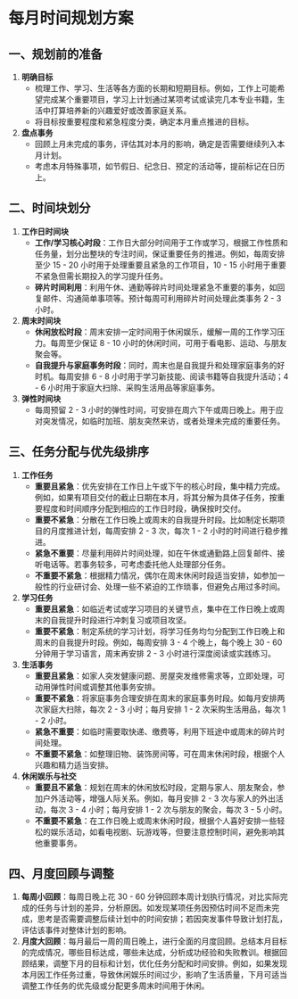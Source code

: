 # 每月时间规划方案

## 一、规划前的准备

1. **明确目标**
   - 梳理工作、学习、生活等各方面的长期和短期目标。例如，工作上可能希望完成某个重要项目，学习上计划通过某项考试或读完几本专业书籍，生活中打算培养新的兴趣爱好或改善家庭关系。
   - 将目标按重要程度和紧急程度分类，确定本月重点推进的目标。
2. **盘点事务**
   - 回顾上月未完成的事务，评估其对本月的影响，确定是否需要继续列入本月计划。
   - 考虑本月特殊事项，如节假日、纪念日、预定的活动等，提前标记在日历上。

## 二、时间块划分

1. **工作日时间块**
   - **工作/学习核心时段**：工作日大部分时间用于工作或学习，根据工作性质和任务量，划分出整块的专注时间，保证重要任务的推进。例如，每周安排至少 15 - 20 小时用于处理重要且紧急的工作项目，10 - 15 小时用于重要不紧急但需长期投入的学习提升任务。
   - **碎片时间利用**：利用午休、通勤等碎片时间处理紧急不重要的事务，如回复邮件、沟通简单事项等。预计每周可利用碎片时间处理此类事务 2 - 3 小时。
2. **周末时间块**
   - **休闲放松时段**：周末安排一定时间用于休闲娱乐，缓解一周的工作学习压力。每周至少保证 8 - 10 小时的休闲时间，可用于看电影、运动、与朋友聚会等。
   - **自我提升与家庭事务时段**：同时，周末也是自我提升和处理家庭事务的好时机。每周安排 6 - 8 小时用于学习新技能、阅读书籍等自我提升活动；4 - 6 小时用于家庭大扫除、采购生活用品等家庭事务。
3. **弹性时间块**
   - 每周预留 2 - 3 小时的弹性时间，可安排在周六下午或周日晚上。用于应对突发情况，如临时加班、朋友突然来访，或者处理未完成的重要任务。

## 三、任务分配与优先级排序

1. **工作任务**
   - **重要且紧急**：优先安排在工作日上午或下午的核心时段，集中精力完成。例如，如果有项目交付的截止日期在本月，将其分解为具体子任务，按重要程度和时间顺序分配到相应的工作日时段，确保按时交付。
   - **重要不紧急**：分散在工作日晚上或周末的自我提升时段。比如制定长期项目的月度推进计划，每周安排 2 - 3 次，每次 1 - 2 小时的时间进行稳步推进。
   - **紧急不重要**：尽量利用碎片时间处理，如在午休或通勤路上回复邮件、接听电话等。若事务较多，可考虑委托他人处理部分任务。
   - **不重要不紧急**：根据精力情况，偶尔在周末休闲时段适当安排，如参加一般性的行业研讨会、处理一些不紧迫的工作琐事，但避免占用过多时间。
2. **学习任务**
   - **重要且紧急**：如临近考试或学习项目的关键节点，集中在工作日晚上或周末的自我提升时段进行冲刺复习或项目攻坚。
   - **重要不紧急**：制定系统的学习计划，将学习任务均匀分配到工作日晚上和周末的自我提升时段。例如，每周安排 3 - 4 个晚上，每个晚上 30 - 60 分钟用于学习语言，周末再安排 2 - 3 小时进行深度阅读或实践练习。
3. **生活事务**
   - **重要且紧急**：如家人突发健康问题、房屋突发维修需求等，立即处理，可动用弹性时间或调整其他事务安排。
   - **重要不紧急**：将家庭事务合理安排在周末的家庭事务时段。如每月安排两次家庭大扫除，每次 2 - 3 小时；每月安排 1 - 2 次采购生活用品，每次 1 - 2 小时。
   - **紧急不重要**：如临时需要取快递、缴费等，利用下班途中或周末的碎片时间处理。
   - **不重要不紧急**：如整理旧物、装饰房间等，可在周末休闲时段，根据个人兴趣和精力适当安排。
4. **休闲娱乐与社交**
   - **重要且不紧急**：规划在周末的休闲放松时段，定期与家人、朋友聚会，参加户外活动等，增强人际关系。例如，每月安排 2 - 3 次与家人的外出活动，每次 3 - 4 小时；每月安排 1 - 2 次与朋友的聚会，每次 3 - 5 小时。
   - **不重要不紧急**：在工作日晚上或周末休闲时段，根据个人喜好安排一些轻松的娱乐活动，如看电视剧、玩游戏等，但要注意控制时间，避免影响其他重要事务。

## 四、月度回顾与调整

1. **每周小回顾**：每周日晚上花 30 - 60 分钟回顾本周计划执行情况，对比实际完成的任务与计划的差异，分析原因。如发现某项任务因预估时间不足而未完成，思考是否需要调整后续计划中的时间安排；若因突发事件导致计划打乱，评估该事件对整体计划的影响。
2. **月度大回顾**：每月最后一周的周日晚上，进行全面的月度回顾。总结本月目标的完成情况，哪些目标达成，哪些未达成，分析成功经验和失败教训。根据回顾结果，调整下月的目标和计划，优化任务分配和时间安排。例如，如果发现本月因工作任务过重，导致休闲娱乐时间过少，影响了生活质量，下月可适当调整工作任务的优先级或分配更多周末时间用于休闲。

